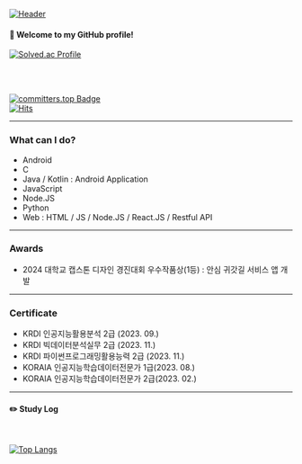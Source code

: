 

[![Header](https://capsule-render.vercel.app/api?type=waving&color=164EAB&height=225&section=header&text=L-LIFE&fontColor=FFFFFF&fontAlign=26&fontAlignY=35&desc=코드를%20즐기는%20개발자&descSize=20&descAlign=18&descAlignY=58&animation=twinkling)](https://github.com/L-LIFE)


  
#### :wave: Welcome to my GitHub profile!


[![Solved.ac Profile](http://mazassumnida.wtf/api/v2/generate_badge?boj=llife12)](https://solved.ac/llife12/)

<br/><br/>

[![committers.top Badge](https://user-badge.committers.top/south_korea_public/L-LIFE.svg)](https://user-badge.committers.top/south_korea_public/L-LIFE)  
[![Hits](https://hits.seeyoufarm.com/api/count/incr/badge.svg?url=https%3A%2F%2Fgithub.com%2FL-LIFE&count_bg=%2379C83D&title_bg=%23555555&icon=atom.svg&icon_color=%23E7E7E7&title=hits&edge_flat=false)](https://hits.seeyoufarm.com)


---

### What can I do?

- Android
- C
- Java / Kotlin : Android Application
- JavaScript
- Node.JS
- Python
- Web : HTML / JS /  Node.JS / React.JS / Restful API 

---
### Awards

- 2024 대학교 캡스톤 디자인 경진대회 우수작품상(1등) : 안심 귀갓길 서비스 앱 개발 

---

### Certificate

- KRDI 인공지능활용분석 2급 (2023. 09.)
- KRDI 빅데이터분석실무 2급 (2023. 11.)
- KRDI 파이썬프로그래밍활용능력 2급 (2023. 11.)
- KORAIA 인공지능학습데이터전문가 1급(2023. 08.)
- KORAIA 인공지능학습데이터전문가 2급(2023. 02.)

---


#### :pencil2: Study Log

<br/>

[![Top Langs](https://github-readme-stats.vercel.app/api/top-langs/?username=L-LIFE&layout=compact)](https://github.com/anuraghazra/github-readme-stats)


